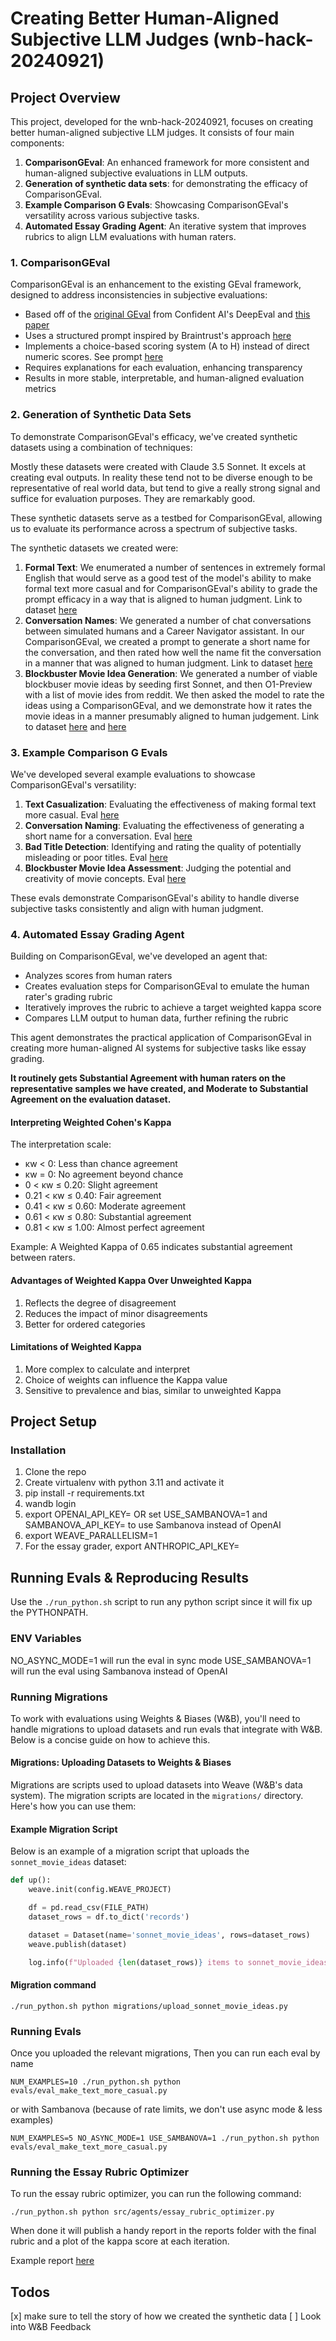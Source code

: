 # Creating Better Human-Aligned Subjective LLM Judges (wnb-hack-20240921)

## Project Overview

This project, developed for the wnb-hack-20240921, focuses on creating better human-aligned subjective LLM judges. It consists of four main components:

1. **ComparisonGEval**: An enhanced framework for more consistent and human-aligned subjective evaluations in LLM outputs.
2. **Generation of synthetic data sets**: for demonstrating the efficacy of ComparisonGEval.
3. **Example Comparison G Evals**: Showcasing ComparisonGEval's versatility across various subjective tasks.
4. **Automated Essay Grading Agent**: An iterative system that improves rubrics to align LLM evaluations with human raters.

### 1. ComparisonGEval

ComparisonGEval is an enhancement to the existing GEval framework, designed to address inconsistencies in subjective evaluations:

- Based off of the [original GEval](https://docs.confident-ai.com/docs/metrics-llm-evals) from Confident AI's DeepEval and [this paper](https://arxiv.org/abs/2303.16634)
- Uses a structured prompt inspired by Braintrust's approach [here](https://web.archive.org/web/20240907011400/https://www.braintrust.dev/docs/cookbook/recipes/EvaluatingChatAssistant#improve-scoring-with-a-custom-scorer)
- Implements a choice-based scoring system (A to H) instead of direct numeric scores. See prompt [here](src/metrics/comparison_g_eval/template.py)
- Requires explanations for each evaluation, enhancing transparency
- Results in more stable, interpretable, and human-aligned evaluation metrics

### 2. Generation of Synthetic Data Sets

To demonstrate ComparisonGEval's efficacy, we've created synthetic datasets using a combination of techniques:

Mostly these datasets were created with Claude 3.5 Sonnet. It excels at creating eval outputs. In reality these tend not to be diverse enough to be representative of real world data, but tend to give a really strong signal and suffice for evaluation purposes. They are remarkably good. 

These synthetic datasets serve as a testbed for ComparisonGEval, allowing us to evaluate its performance across a spectrum of subjective tasks.

The synthetic datasets we created were:


1. **Formal Text**: We enumerated a number of sentences in extremely formal English that would serve as a good test of the model's ability to make formal text more casual and for ComparisonGEval's ability to grade the prompt efficacy in a way that is aligned to human judgment. Link to dataset [here](datasets/formal_text.csv)
2. **Conversation Names**: We generated a number of chat conversations between simulated humans and a Career Navigator assistant. In our ComparisonGEval, we created a prompt to generate a short name for the conversation, and then rated how well the name fit the conversation in a manner that was aligned to human judgment. Link to dataset [here](datasets/conversation_names.csv)
3. **Blockbuster Movie Idea Generation**: We generated a number of viable blockbuser movie ideas by seeding first Sonnet, and then O1-Preview with a list of movie ides from reddit. We then asked the model to rate the ideas using a ComparisonGEval, and we demonstrate how it rates the movie ideas in a manner presumably aligned to human judgement. Link to dataset [here](datasets/sonnet_movie_ideas.csv) and [here](datasets/o1_preview_movie_ideas.csv)



### 3. Example Comparison G Evals

We've developed several example evaluations to showcase ComparisonGEval's versatility:

1. **Text Casualization**: Evaluating the effectiveness of making formal text more casual. Eval [here](evals/eval_make_text_more_casual.py)
2. **Conversation Naming**: Evaluating the effectiveness of generating a short name for a conversation. Eval [here](evals/eval_conversation_naming.py)
3. **Bad Title Detection**: Identifying and rating the quality of potentially misleading or poor titles. Eval [here](evals/eval_bad_title_detection.py)
4. **Blockbuster Movie Idea Assessment**: Judging the potential and creativity of movie concepts. Eval [here](evals/eval_blockbuster_movie_idea.py)

These evals demonstrate ComparisonGEval's ability to handle diverse subjective tasks consistently and align with human judgment.

### 4. Automated Essay Grading Agent

Building on ComparisonGEval, we've developed an agent that:

- Analyzes scores from human raters
- Creates evaluation steps for ComparisonGEval to emulate the human rater's grading rubric
- Iteratively improves the rubric to achieve a target weighted kappa score
- Compares LLM output to human data, further refining the rubric

This agent demonstrates the practical application of ComparisonGEval in creating more human-aligned AI systems for subjective tasks like essay grading.

**It routinely gets Substantial Agreement with human raters on the representative samples we have created, and Moderate to Substantial Agreement on the evaluation dataset.**

#### Interpreting Weighted Cohen's Kappa

The interpretation scale:

- κw < 0: Less than chance agreement
- κw = 0: No agreement beyond chance
- 0 < κw ≤ 0.20: Slight agreement
- 0.21 < κw ≤ 0.40: Fair agreement
- 0.41 < κw ≤ 0.60: Moderate agreement
- 0.61 < κw ≤ 0.80: Substantial agreement
- 0.81 < κw ≤ 1.00: Almost perfect agreement

Example: A Weighted Kappa of 0.65 indicates substantial agreement between raters.

#### Advantages of Weighted Kappa Over Unweighted Kappa

1. Reflects the degree of disagreement
2. Reduces the impact of minor disagreements
3. Better for ordered categories

#### Limitations of Weighted Kappa

1. More complex to calculate and interpret
2. Choice of weights can influence the Kappa value
3. Sensitive to prevalence and bias, similar to unweighted Kappa

## Project Setup

### Installation

1. Clone the repo
2. Create virtualenv with python 3.11 and activate it
3. pip install -r requirements.txt
4. wandb login
5. export OPENAI_API_KEY=<your-key> OR set USE_SAMBANOVA=1 and SAMBANOVA_API_KEY=<your-key> to use Sambanova instead of OpenAI
6. export WEAVE_PARALLELISM=1
7. For the essay grader, export ANTHROPIC_API_KEY=<your-key>


## Running Evals & Reproducing Results

Use the `./run_python.sh` script to run any python script since it will fix up the PYTHONPATH.

 
### ENV Variables

NO_ASYNC_MODE=1 will run the eval in sync mode
USE_SAMBANOVA=1 will run the eval using Sambanova instead of OpenAI

### Running Migrations

To work with evaluations using Weights & Biases (W&B), you'll need to handle migrations to upload datasets and run evals that integrate with W&B. Below is a concise guide on how to achieve this.

#### Migrations: Uploading Datasets to Weights & Biases

Migrations are scripts used to upload datasets into Weave (W&B's data system). The migration scripts are located in the `migrations/` directory. Here's how you can use them:

#### Example Migration Script

Below is an example of a migration script that uploads the `sonnet_movie_ideas` dataset:

```python
def up():
    weave.init(config.WEAVE_PROJECT)

    df = pd.read_csv(FILE_PATH)
    dataset_rows = df.to_dict('records')

    dataset = Dataset(name='sonnet_movie_ideas', rows=dataset_rows)
    weave.publish(dataset)

    log.info(f"Uploaded {len(dataset_rows)} items to sonnet_movie_ideas dataset")
```

#### Migration command

```
./run_python.sh python migrations/upload_sonnet_movie_ideas.py
```

### Running Evals

Once you uploaded the relevant migrations, Then you can run each eval by name

```
NUM_EXAMPLES=10 ./run_python.sh python evals/eval_make_text_more_casual.py
```

or with Sambanova (because of rate limits, we don't use async mode & less examples)

```
NUM_EXAMPLES=5 NO_ASYNC_MODE=1 USE_SAMBANOVA=1 ./run_python.sh python evals/eval_make_text_more_casual.py
```

### Running the Essay Rubric Optimizer

To run the essay rubric optimizer, you can run the following command:
```
./run_python.sh python src/agents/essay_rubric_optimizer.py
```

When done it will publish a handy report in the reports folder with the final rubric and a plot of the kappa score at each iteration.

Example report [here](reports/optimization_report_20240922_121354.html)



## Todos

[x] make sure to tell the story of how we created the synthetic data
[ ] Look into W&B Feedback